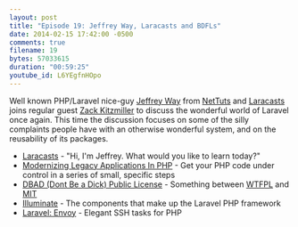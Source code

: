 ```yaml
---
layout: post
title: "Episode 19: Jeffrey Way, Laracasts and BDFLs"
date: 2014-02-15 17:42:00 -0500
comments: true
filename: 19
bytes: 57033615
duration: "00:59:25"
youtube_id: L6YEgfnHOpo
---
```


Well known PHP/Laravel nice-guy [Jeffrey Way] from [NetTuts] and [Laracasts] joins regular guest [Zack Kitzmiller] to
discuss the wonderful world of Laravel once again. This time the discussion focuses on some of the silly complaints
people have with an otherwise wonderful system, and on the reusability of its packages.

* [Laracasts] - "Hi, I'm Jeffrey. What would you like to learn today?"
* [Modernizing Legacy Applications In PHP](https://leanpub.com/mlaphp) - Get your PHP code under control in a series of small, specific steps
* [DBAD (Dont Be a Dick) Public License](http://dbad-license.org) - Something between [WTFPL] and [MIT]
* [Illuminate] - The components that make up the Laravel PHP framework
* [Laravel: Envoy](https://github.com/laravel/envoy) - Elegant SSH tasks for PHP


[Jeffrey Way]: http://twitter.com/jeffrey_way
[Zack Kitzmiller]: http://twitter.com/zackkitzmiller
[NetTuts]: http://nettuts.com
[Laracasts]: https://laracasts.com/
[WTFPL]: http://www.wtfpl.net/
[MIT]: http://opensource.org/licenses/MIT
[Illuminate]: https://github.com/illuminate/
